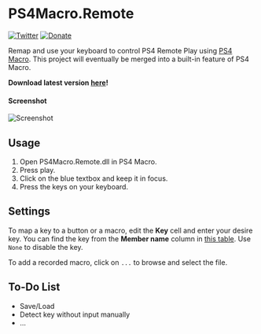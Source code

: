 # PS4Macro.Remote

[![Twitter](https://img.shields.io/twitter/url/https/twitter.com/fold_left.svg?style=social&label=Follow%20%40Me)](https://twitter.com/itskomefai)
[![Donate](https://img.shields.io/badge/Donate-PayPal-green.svg)](http://paypal.me/Komefai)

Remap and use your keyboard to control PS4 Remote Play using [PS4 Macro](https://github.com/komefai/PS4Macro). This project will eventually be merged into a built-in feature of PS4 Macro.

**Download latest version [here](https://github.com/komefai/PS4Macro.Remote/releases)!**

#### Screenshot

![Screenshot](https://raw.githubusercontent.com/komefai/PS4Macro.Remote/master/_resources/Screenshot.png)

## Usage

1. Open PS4Macro.Remote.dll in PS4 Macro.
2. Press play.
3. Click on the blue textbox and keep it in focus.
4. Press the keys on your keyboard.

## Settings

To map a key to a button or a macro, edit the **Key** cell and enter your desire key. You can find the key from the **Member name** column in [this table](https://msdn.microsoft.com/en-us/library/system.windows.forms.keys(v=vs.110).aspx). Use `None` to disable the key.

To add a recorded macro, click on `...` to browse and select the file.

## To-Do List

- Save/Load
- Detect key without input manually
- ...
